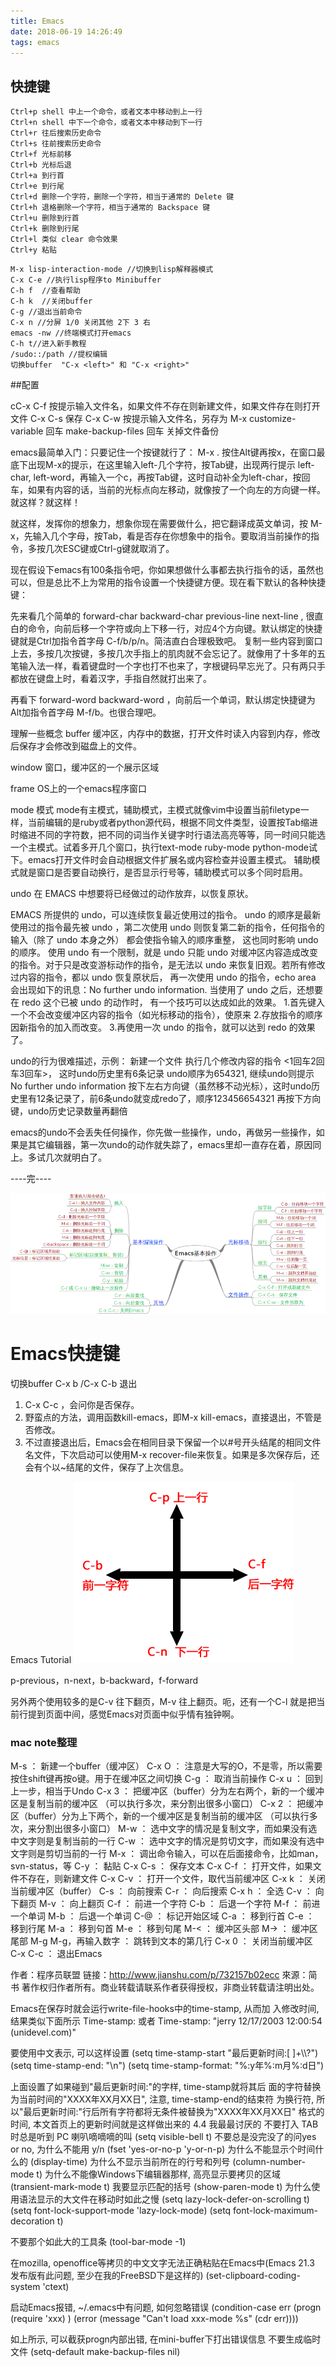 ```yaml
---
title: Emacs
date: 2018-06-19 14:26:49
tags: emacs
---
```


## 快捷键


```
Ctrl+p shell 中上一个命令，或者文本中移动到上一行
Ctrl+n shell 中下一个命令，或者文本中移动到下一行
Ctrl+r 往后搜索历史命令
Ctrl+s 往前搜索历史命令
Ctrl+f 光标前移
Ctrl+b 光标后退
Ctrl+a 到行首
Ctrl+e 到行尾
Ctrl+d 删除一个字符，删除一个字符，相当于通常的 Delete 键
Ctrl+h 退格删除一个字符，相当于通常的 Backspace 键
Ctrl+u 删除到行首
Ctrl+k 删除到行尾
Ctrl+l 类似 clear 命令效果
Ctrl+y 粘贴
```

```
M-x lisp-interaction-mode //切换到lisp解释器模式
C-x C-e //执行lisp程序to Minibuffer
C-h f  //查看帮助
C-h k  //关闭buffer
C-g //退出当前命令
C-x n //分屏 1/0 关闭其他 2下 3 右
emacs -nw //终端模式打开emacs
C-h t//进入新手教程
/sudo::/path //提权编辑
切换buffer  "C-x <left>" 和 "C-x <right>"
```

##配置


cC-x C-f     按提示输入文件名，如果文件不存在则新建文件，如果文件存在则打开文件
C-x C-s    保存
C-x C-w    按提示输入文件名，另存为
M-x customize-variable 回车 make-backup-files 回车     关掉文件备份


emacs最简单入门：只要记住一个按键就行了： M-x . 按住Alt键再按x，在窗口最底下出现M-x的提示，在这里输入left-几个字符，按Tab键，出现两行提示 left-char, left-word，再输入一个c，再按Tab键，这时自动补全为left-char，按回车，如果有内容的话，当前的光标点向左移动，就像按了一个向左的方向键一样。  就这样？就这样！

就这样，发挥你的想象力，想象你现在需要做什么，把它翻译成英文单词，按 M-x，先输入几个字母，按Tab，看是否存在你想象中的指令。要取消当前操作的指令，多按几次ESC键或Ctrl-g键就取消了。

现在假设下emacs有100条指令吧，你如果想做什么事都去执行指令的话，虽然也可以，但是总比不上为常用的指令设置一个快捷键方便。现在看下默认的各种快捷键：

先来看几个简单的 forward-char  backward-char  previous-line  next-line , 很直白的命令，向前后移一个字符或向上下移一行，对应4个方向键。默认绑定的快捷键就是Ctrl加指令首字母 C-f/b/p/n。简洁直白合理极致吧。 复制一些内容到窗口上去，多按几次按键，多按几次手指上的肌肉就不会忘记了。就像用了十多年的五笔输入法一样，看着键盘时一个字也打不也来了，字根键码早忘光了。只有两只手都放在键盘上时，看着汉字，手指自然就打出来了。

再看下 forward-word  backward-word ，向前后一个单词，默认绑定快捷键为Alt加指令首字母 M-f/b。也很合理吧。


理解一些概念
buffer
  缓冲区，内存中的数据，打开文件时读入内容到内存，修改后保存才会修改到磁盘上的文件。

window
  窗口，缓冲区的一个展示区域

frame
  OS上的一个emacs程序窗口

mode 模式
  mode有主模式，辅助模式，主模式就像vim中设置当前filetype一样，当前编辑的是ruby或者python源代码，根据不同文件类型，设置按Tab缩进时缩进不同的字符数，把不同的词当作关键字时行语法高亮等等，同一时间只能选一个主模式。试着多开几个窗口，执行text-mode ruby-mode python-mode试下。emacs打开文件时会自动根据文件扩展名或内容检查并设置主模式。
  辅助模式就是窗口是否要自动换行，是否显示行号等，辅助模式可以多个同时启用。

undo
  在 EMACS 中想要将已经做过的动作放弃，以恢复原状。

  EMACS 所提供的 undo，可以连续恢复最近使用过的指令。
  undo 的顺序是最新使用过的指令最先被 undo ，第二次使用 undo 则恢复第二新的指令，任何指令的输入（除了 undo 本身之外） 都会使指令输入的顺序重整， 这也同时影响 undo 的顺序。
  使用 undo 有一个限制，就是 undo 只能 undo 对缓冲区内容造成改变的指令。对于只是改变游标动作的指令，是无法以 undo 来恢复旧观。若所有修改过内容的指令，都以 undo 恢复原状后， 再一次使用 undo 的指令，echo area 会出现如下的讯息：No further undo information.
当使用了 undo 之后，还想要在 redo 这个已被 undo 的动作时， 有一个技巧可以达成如此的效果。
 1.首先键入一个不会改变缓冲区内容的指令（如光标移动的指令），使原来
 2.存放指令的顺序因新指令的加入而改变。
 3.再使用一次 undo 的指令，就可以达到 redo 的效果了。

undo的行为很难描述，示例：
 新建一个文件
 执行几个修改内容的指令 <1回车2回车3回车>， 这时undo历史里有6条记录
 undo顺序为654321, 继续undo则提示No further undo information
 按下左右方向键（虽然移不动光标），这时undo历史里有12条记录了，前6条undo就变成redo了，顺序123456654321
 再按下方向键，undo历史记录数量再翻倍

emacs的undo不会丢失任何操作，你先做一些操作，undo，再做另一些操作，如果是其它编辑器，第一次undo的动作就失踪了，emacs里却一直存在着，原因同上。多试几次就明白了。


----完----


![Emacs基本操作-w1000](media/14963272150143/Emacs%E5%9F%BA%E6%9C%AC%E6%93%8D%E4%BD%9C.png)


# Emacs快捷键
切换buffer    C-x b /C-x C-b
退出  
1. C-x C-c ，会问你是否保存。
2. 野蛮点的方法，调用函数kill-emacs，即M-x kill-emacs，直接退出，不管是否修改。
3. 不过直接退出后，Emacs会在相同目录下保留一个以#号开头结尾的相同文件名文件，下次启动可以使用M-x recover-file来恢复。如果是多次保存后，还会有个以~结尾的文件，保存了上次信息。

Emacs Tutorial
![e-nav](media/14963272150143/e-nav.png)

p-previous，n-next，b-backward，f-forward

另外两个使用较多的是C-v 往下翻页，M-v 往上翻页。呃，还有一个C-l 就是把当前行提到页面中间，感觉Emacs对页面中似乎情有独钟啊。

### mac note整理

M-s ： 新建一个buffer（缓冲区） C-x O ： 注意是大写的O，不是零，所以需要按住shift键再按o键。用于在缓冲区之间切换 C-g ： 取消当前操作 C-x u ： 回到上一步，相当于Undo C-x 3 ： 把缓冲区（buffer）分为左右两个，新的一个缓冲区是复制当前的缓冲区 （可以执行多次，来分割出很多小窗口） C-x 2 ： 把缓冲区（buffer）分为上下两个，新的一个缓冲区是复制当前的缓冲区 （可以执行多次，来分割出很多小窗口） M-w ： 选中文字的情况是复制文字，而如果没有选中文字则是复制当前的一行 C-w ： 选中文字的情况是剪切文字，而如果没有选中文字则是剪切当前的一行 M-x ： 调出命令输入，可以在后面接命令，比如man，svn-status，等 C-y ： 黏贴 C-x C-s ： 保存文本 C-x C-f ： 打开文件，如果文件不存在，则新建文件 C-x C-v ： 打开一个文件，取代当前缓冲区 C-x k ： 关闭当前缓冲区（buffer） C-s ： 向前搜索 C-r ： 向后搜索 C-x h ： 全选 C-v ： 向下翻页 M-v ： 向上翻页 C-f ： 前进一个字符 C-b ： 后退一个字符 M-f ： 前进一个单词 M-b ： 后退一个单词 C-@ ： 标记开始区域 C-a ： 移到行首 C-e ： 移到行尾 M-a ： 移到句首 M-e ： 移到句尾 M-< ： 缓冲区头部 M-> ： 缓冲区尾部 M-g M-g，再输入数字 ： 跳转到文本的第几行 C-x 0 ： 关闭当前缓冲区 C-x C-c ： 退出Emacs


作者：程序员联盟
链接：http://www.jianshu.com/p/732157b02ecc
來源：简书
著作权归作者所有。商业转载请联系作者获得授权，非商业转载请注明出处。



Emacs在保存时就会运行write-file-hooks中的time-stamp, 从而加 入修改时间, 结果类似下面所示
Time-stamp: 
或者
Time-stamp: "jerry 12/17/2003 12:00:54 (unidevel.com)"
   
要使用中文表示, 可以这样设置
(setq time-stamp-start "最后更新时间:[     ]+\\\\?")
(setq time-stamp-end: "\n")
(setq time-stamp-format: "%:y年%:m月%:d日")
   
上面设置了如果碰到"最后更新时间:"的字样, time-stamp就将其后 面的字符替换为当前时间的"XXXX年XX月XX日", 注意, time-stamp-end的结束符 为换行符, 所以"最后更新时间:"行后所有字符都将无条件被替换为"XXXX年XX月XX日" 格式的时间, 本文首页上的更新时间就是这样做出来的
4.4 我最最讨厌的
不要打入 TAB 时总是听到 PC 喇叭嘀嘀嘀的叫
(setq visible-bell t)
不要总是没完没了的问yes or no, 为什么不能用 y/n
(fset 'yes-or-no-p 'y-or-n-p)
为什么不能显示个时间什么的
(display-time)
为什么不显示当前所在的行号和列号
(column-number-mode t)
为什么不能像Windows下编辑器那样, 高亮显示要拷贝的区域
(transient-mark-mode t)
我要显示匹配的括号
(show-paren-mode t)
为什么使用语法显示的大文件在移动时如此之慢
(setq lazy-lock-defer-on-scrolling t)
(setq font-lock-support-mode 'lazy-lock-mode)
(setq font-lock-maximum-decoration t)
   
不要那个如此大的工具条
(tool-bar-mode -1)
   
在mozilla, openoffice等拷贝的中文文字无法正确粘贴在Emacs中(Emacs 21.3 发布版有此问题, 至少在我的FreeBSD下是这样的)
(set-clipboard-coding-system 'ctext)
   
启动Emacs报错, ~/.emacs中有问题, 如何忽略错误
 (condition-case err
     (progn
     (require 'xxx) )
   (error
    (message "Can't load xxx-mode %s" (cdr err))))
   
如上所示, 可以截获progn内部出错, 在mini-buffer下打出错误信息
不要生成临时文件
(setq-default make-backup-files nil)
   

